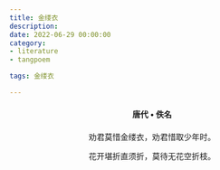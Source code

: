 ```yaml
---
title: 金缕衣
description:
date: 2022-06-29 00:00:00
category:
- literature
- tangpoem

tags: 金缕衣

---
```


<div id="poem-author">
唐代 • 佚名
</div>
<div id="poem-body">
<p class="poem-paragraph">劝君莫惜金缕衣，劝君惜取少年时。</p>
<p class="poem-paragraph">花开堪折直须折，莫待无花空折枝。</p>

</div>

<style>

#poem-author {
    width: 100%;
    text-align: center;
    margin: 20px 0;
    font-weight: bold;
}
#poem-body {
    width: 100%;
    text-align: center;
}
.poem-paragraph {
    font-family: "仿宋"
}

</style>